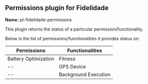 ## Permissions plugin for Fidelidade
**Name:** pt-fidelidade-permissions

This plugin returns the status of a particular permission/functionality.

Below is the list of permissions/functionalities it provides status on:

Permissions | Functionalities
------------|----------------
Battery Optimization | Fitness
-- | GPS Device
-- | Background Execution
